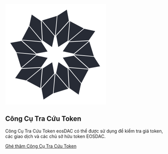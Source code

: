![Token Explorer](/assets/tools/logo-black.svg)

Công Cụ Tra Cứu Token
---

Công Cụ Tra Cứu Token eosDAC có thể được sử dụng để kiểm tra giá token, các giao dịch và các chủ sở hữu token EOSDAC.

[Ghé thăm Công Cụ Tra Cứu Token](https://explorer.eosdac.io)